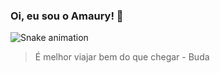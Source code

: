 ### Oi, eu sou o Amaury! 👋



![Snake animation](https://github.com/amaurywag/amaurywag/blob/output/github-contribution-grid-snake.svg)

> É melhor viajar bem do que chegar - Buda

